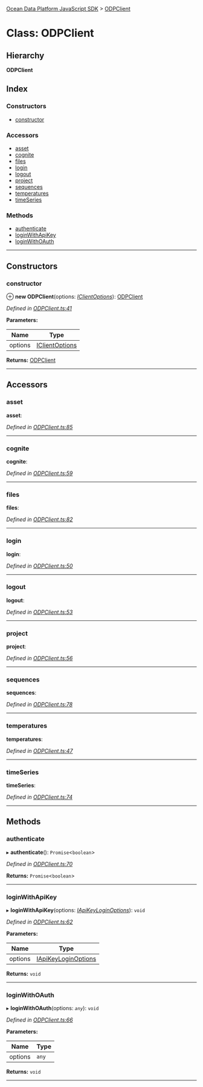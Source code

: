 [Ocean Data Platform JavaScript SDK](../README.md) > [ODPClient](../classes/odpclient.md)

# Class: ODPClient

## Hierarchy

**ODPClient**

## Index

### Constructors

* [constructor](odpclient.md#constructor)

### Accessors

* [asset](odpclient.md#asset)
* [cognite](odpclient.md#cognite)
* [files](odpclient.md#files)
* [login](odpclient.md#login)
* [logout](odpclient.md#logout)
* [project](odpclient.md#project)
* [sequences](odpclient.md#sequences)
* [temperatures](odpclient.md#temperatures)
* [timeSeries](odpclient.md#timeseries)

### Methods

* [authenticate](odpclient.md#authenticate)
* [loginWithApiKey](odpclient.md#loginwithapikey)
* [loginWithOAuth](odpclient.md#loginwithoauth)

---

## Constructors

<a id="constructor"></a>

###  constructor

⊕ **new ODPClient**(options: *[IClientOptions](../interfaces/iclientoptions.md)*): [ODPClient](odpclient.md)

*Defined in [ODPClient.ts:41](https://github.com/C4IROcean/ODP-sdk-js/blob/26e019a/source/ODPClient.ts#L41)*

**Parameters:**

| Name | Type |
| ------ | ------ |
| options | [IClientOptions](../interfaces/iclientoptions.md) |

**Returns:** [ODPClient](odpclient.md)

___

## Accessors

<a id="asset"></a>

###  asset

**asset**: 

*Defined in [ODPClient.ts:85](https://github.com/C4IROcean/ODP-sdk-js/blob/26e019a/source/ODPClient.ts#L85)*

___
<a id="cognite"></a>

###  cognite

**cognite**: 

*Defined in [ODPClient.ts:59](https://github.com/C4IROcean/ODP-sdk-js/blob/26e019a/source/ODPClient.ts#L59)*

___
<a id="files"></a>

###  files

**files**: 

*Defined in [ODPClient.ts:82](https://github.com/C4IROcean/ODP-sdk-js/blob/26e019a/source/ODPClient.ts#L82)*

___
<a id="login"></a>

###  login

**login**: 

*Defined in [ODPClient.ts:50](https://github.com/C4IROcean/ODP-sdk-js/blob/26e019a/source/ODPClient.ts#L50)*

___
<a id="logout"></a>

###  logout

**logout**: 

*Defined in [ODPClient.ts:53](https://github.com/C4IROcean/ODP-sdk-js/blob/26e019a/source/ODPClient.ts#L53)*

___
<a id="project"></a>

###  project

**project**: 

*Defined in [ODPClient.ts:56](https://github.com/C4IROcean/ODP-sdk-js/blob/26e019a/source/ODPClient.ts#L56)*

___
<a id="sequences"></a>

###  sequences

**sequences**: 

*Defined in [ODPClient.ts:78](https://github.com/C4IROcean/ODP-sdk-js/blob/26e019a/source/ODPClient.ts#L78)*

___
<a id="temperatures"></a>

###  temperatures

**temperatures**: 

*Defined in [ODPClient.ts:47](https://github.com/C4IROcean/ODP-sdk-js/blob/26e019a/source/ODPClient.ts#L47)*

___
<a id="timeseries"></a>

###  timeSeries

**timeSeries**: 

*Defined in [ODPClient.ts:74](https://github.com/C4IROcean/ODP-sdk-js/blob/26e019a/source/ODPClient.ts#L74)*

___

## Methods

<a id="authenticate"></a>

###  authenticate

▸ **authenticate**(): `Promise`<`boolean`>

*Defined in [ODPClient.ts:70](https://github.com/C4IROcean/ODP-sdk-js/blob/26e019a/source/ODPClient.ts#L70)*

**Returns:** `Promise`<`boolean`>

___
<a id="loginwithapikey"></a>

###  loginWithApiKey

▸ **loginWithApiKey**(options: *[IApiKeyLoginOptions](../interfaces/iapikeyloginoptions.md)*): `void`

*Defined in [ODPClient.ts:62](https://github.com/C4IROcean/ODP-sdk-js/blob/26e019a/source/ODPClient.ts#L62)*

**Parameters:**

| Name | Type |
| ------ | ------ |
| options | [IApiKeyLoginOptions](../interfaces/iapikeyloginoptions.md) |

**Returns:** `void`

___
<a id="loginwithoauth"></a>

###  loginWithOAuth

▸ **loginWithOAuth**(options: *`any`*): `void`

*Defined in [ODPClient.ts:66](https://github.com/C4IROcean/ODP-sdk-js/blob/26e019a/source/ODPClient.ts#L66)*

**Parameters:**

| Name | Type |
| ------ | ------ |
| options | `any` |

**Returns:** `void`

___

